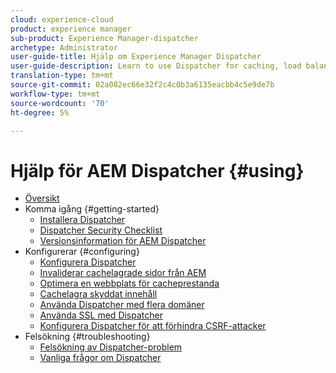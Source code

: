 ```yaml
---
cloud: experience-cloud
product: experience manager
sub-product: Experience Manager-dispatcher
archetype: Administrator
user-guide-title: Hjälp om Experience Manager Dispatcher
user-guide-description: Learn to use Dispatcher for caching, load balancing, and improving security for your AEM server.
translation-type: tm+mt
source-git-commit: 02a082ec66e32f2c4c0b3a6135eacbb4c5e9de7b
workflow-type: tm+mt
source-wordcount: '70'
ht-degree: 5%

---
```



# Hjälp för AEM Dispatcher {#using}

+ [Översikt](dispatcher.md)
+ Komma igång {#getting-started}
   + [Installera Dispatcher](dispatcher-install.md)
   + [Dispatcher Security Checklist](security-checklist.md)
   + [Versionsinformation för AEM Dispatcher](release-notes.md)
+ Konfigurerar {#configuring}
   + [Konfigurera Dispatcher](dispatcher-configuration.md)
   + [Invaliderar cachelagrade sidor från AEM](page-invalidate.md)
   + [Optimera en webbplats för cacheprestanda](https://helpx.adobe.com/experience-manager/6-4/sites/deploying/using/configuring-performance.html)
   + [Cachelagra skyddat innehåll](permissions-cache.md)
   + [Använda Dispatcher med flera domäner ](dispatcher-domains.md)
   + [Använda SSL med Dispatcher](dispatcher-ssl.md)
   + [Konfigurera Dispatcher för att förhindra CSRF-attacker](configuring-dispatcher-to-prevent-csrf.md)
+ Felsökning {#troubleshooting}
   + [Felsökning av Dispatcher-problem](dispatcher-troubleshooting.md)
   + [Vanliga frågor om Dispatcher](dispatcher-faq.md)

